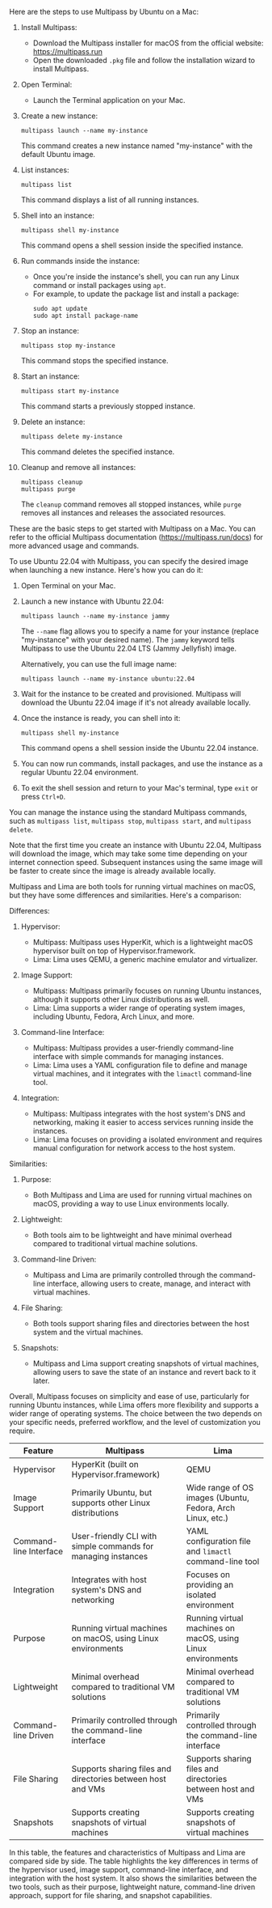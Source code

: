 Here are the steps to use Multipass by Ubuntu on a Mac:

1. Install Multipass:
   - Download the Multipass installer for macOS from the official website: https://multipass.run
   - Open the downloaded `.pkg` file and follow the installation wizard to install Multipass.

2. Open Terminal:
   - Launch the Terminal application on your Mac.

3. Create a new instance:
   ```
   multipass launch --name my-instance
   ```
   This command creates a new instance named "my-instance" with the default Ubuntu image.

4. List instances:
   ```
   multipass list
   ```
   This command displays a list of all running instances.

5. Shell into an instance:
   ```
   multipass shell my-instance
   ```
   This command opens a shell session inside the specified instance.

6. Run commands inside the instance:
   - Once you're inside the instance's shell, you can run any Linux command or install packages using `apt`.
   - For example, to update the package list and install a package:
     ```
     sudo apt update
     sudo apt install package-name
     ```

7. Stop an instance:
   ```
   multipass stop my-instance
   ```
   This command stops the specified instance.

8. Start an instance:
   ```
   multipass start my-instance
   ```
   This command starts a previously stopped instance.

9. Delete an instance:
   ```
   multipass delete my-instance
   ```
   This command deletes the specified instance.

10. Cleanup and remove all instances:
    ```
    multipass cleanup
    multipass purge
    ```
    The `cleanup` command removes all stopped instances, while `purge` removes all instances and releases the associated resources.

These are the basic steps to get started with Multipass on a Mac. You can refer to the official Multipass documentation (https://multipass.run/docs) for more advanced usage and commands.

To use Ubuntu 22.04 with Multipass, you can specify the desired image when launching a new instance. Here's how you can do it:

1. Open Terminal on your Mac.

2. Launch a new instance with Ubuntu 22.04:
   ```
   multipass launch --name my-instance jammy
   ```
   The `--name` flag allows you to specify a name for your instance (replace "my-instance" with your desired name).
   The `jammy` keyword tells Multipass to use the Ubuntu 22.04 LTS (Jammy Jellyfish) image.

   Alternatively, you can use the full image name:
   ```
   multipass launch --name my-instance ubuntu:22.04
   ```

3. Wait for the instance to be created and provisioned. Multipass will download the Ubuntu 22.04 image if it's not already available locally.

4. Once the instance is ready, you can shell into it:
   ```
   multipass shell my-instance
   ```
   This command opens a shell session inside the Ubuntu 22.04 instance.

5. You can now run commands, install packages, and use the instance as a regular Ubuntu 22.04 environment.

6. To exit the shell session and return to your Mac's terminal, type `exit` or press `Ctrl+D`.

You can manage the instance using the standard Multipass commands, such as `multipass list`, `multipass stop`, `multipass start`, and `multipass delete`.

Note that the first time you create an instance with Ubuntu 22.04, Multipass will download the image, which may take some time depending on your internet connection speed. Subsequent instances using the same image will be faster to create since the image is already available locally.

Multipass and Lima are both tools for running virtual machines on macOS, but they have some differences and similarities. Here's a comparison:

Differences:
1. Hypervisor:
   - Multipass: Multipass uses HyperKit, which is a lightweight macOS hypervisor built on top of Hypervisor.framework.
   - Lima: Lima uses QEMU, a generic machine emulator and virtualizer.

2. Image Support:
   - Multipass: Multipass primarily focuses on running Ubuntu instances, although it supports other Linux distributions as well.
   - Lima: Lima supports a wider range of operating system images, including Ubuntu, Fedora, Arch Linux, and more.

3. Command-line Interface:
   - Multipass: Multipass provides a user-friendly command-line interface with simple commands for managing instances.
   - Lima: Lima uses a YAML configuration file to define and manage virtual machines, and it integrates with the `limactl` command-line tool.

4. Integration:
   - Multipass: Multipass integrates with the host system's DNS and networking, making it easier to access services running inside the instances.
   - Lima: Lima focuses on providing a isolated environment and requires manual configuration for network access to the host system.

Similarities:
1. Purpose:
   - Both Multipass and Lima are used for running virtual machines on macOS, providing a way to use Linux environments locally.

2. Lightweight:
   - Both tools aim to be lightweight and have minimal overhead compared to traditional virtual machine solutions.

3. Command-line Driven:
   - Multipass and Lima are primarily controlled through the command-line interface, allowing users to create, manage, and interact with virtual machines.

4. File Sharing:
   - Both tools support sharing files and directories between the host system and the virtual machines.

5. Snapshots:
   - Multipass and Lima support creating snapshots of virtual machines, allowing users to save the state of an instance and revert back to it later.

Overall, Multipass focuses on simplicity and ease of use, particularly for running Ubuntu instances, while Lima offers more flexibility and supports a wider range of operating systems. The choice between the two depends on your specific needs, preferred workflow, and the level of customization you require.

| Feature               | Multipass                                                   | Lima                                                         |
|-----------------------|-------------------------------------------------------------|--------------------------------------------------------------|
| Hypervisor            | HyperKit (built on Hypervisor.framework)                    | QEMU                                                         |
| Image Support         | Primarily Ubuntu, but supports other Linux distributions    | Wide range of OS images (Ubuntu, Fedora, Arch Linux, etc.)   |
| Command-line Interface| User-friendly CLI with simple commands for managing instances| YAML configuration file and `limactl` command-line tool      |
| Integration           | Integrates with host system's DNS and networking            | Focuses on providing an isolated environment                 |
| Purpose               | Running virtual machines on macOS, using Linux environments | Running virtual machines on macOS, using Linux environments  |
| Lightweight           | Minimal overhead compared to traditional VM solutions       | Minimal overhead compared to traditional VM solutions        |
| Command-line Driven   | Primarily controlled through the command-line interface     | Primarily controlled through the command-line interface      |
| File Sharing          | Supports sharing files and directories between host and VMs | Supports sharing files and directories between host and VMs  |
| Snapshots             | Supports creating snapshots of virtual machines             | Supports creating snapshots of virtual machines              |

In this table, the features and characteristics of Multipass and Lima are compared side by side. The table highlights the key differences in terms of the hypervisor used, image support, command-line interface, and integration with the host system. It also shows the similarities between the two tools, such as their purpose, lightweight nature, command-line driven approach, support for file sharing, and snapshot capabilities.
